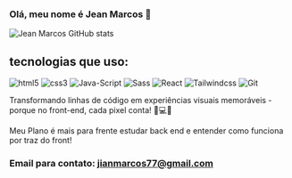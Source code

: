 ### Olá, meu nome é Jean Marcos 👋

![Jean Marcos GitHub stats](https://github-readme-stats.vercel.app/api?username=JM-Jean-Marcos&show_icons=true&theme=radical)

## tecnologias que uso:

<div>
    <img alt="html5" src="https://img.shields.io/badge/HTML5-E34F26?style=for-the-badge&logo=html5&logoColor=white">
    <img alt="css3" src="https://img.shields.io/badge/CSS3-1572B6?style=for-the-badge&logo=css3&logoColor=white">
    <img alt="Java-Script" src="https://img.shields.io/badge/JavaScript-323330?style=for-the-badge&logo=javascript&logoColor=F7DF1E">
    <img alt="Sass" src="https://img.shields.io/badge/Sass-CC6699?style=for-the-badge&logo=sass&logoColor=white">
    <img alt="React" src="https://img.shields.io/badge/React-20232A?style=for-the-badge&logo=react&logoColor=61DAFB">
    <img alt="Tailwindcss" src="https://img.shields.io/badge/Tailwind_CSS-38B2AC?style=for-the-badge&logo=tailwind-css&logoColor=white">
    <img alt="Git" src="https://img.shields.io/badge/GIT-E44C30?style=for-the-badge&logo=git&logoColor=white">
    

</div>

Transformando linhas de código em experiências visuais memoráveis - porque no front-end, cada pixel conta! 🎨💻✨

Meu Plano é mais para frente estudar back end e entender como funciona por traz do front!

### Email para contato: jianmarcos77@gmail.com

